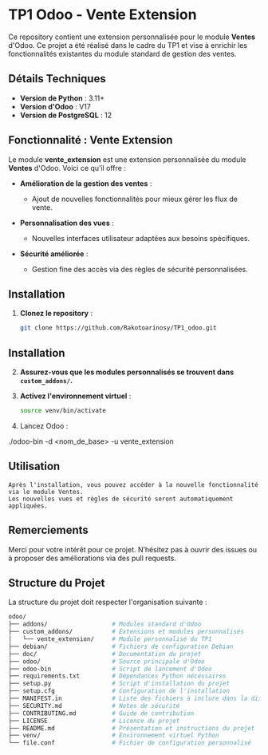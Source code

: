 # TP1 Odoo - Vente Extension  

Ce repository contient une extension personnalisée pour le module **Ventes** d'Odoo. Ce projet a été réalisé dans le cadre du TP1 et vise à enrichir les fonctionnalités existantes du module standard de gestion des ventes.  


## Détails Techniques  

- **Version de Python** : 3.11+  
- **Version d'Odoo** : V17  
- **Version de PostgreSQL** : 12  

## Fonctionnalité : Vente Extension  

Le module **vente_extension** est une extension personnalisée du module **Ventes** d'Odoo. Voici ce qu’il offre :  

- **Amélioration de la gestion des ventes** :  
  - Ajout de nouvelles fonctionnalités pour mieux gérer les flux de vente.  

- **Personnalisation des vues** :  
  - Nouvelles interfaces utilisateur adaptées aux besoins spécifiques.  

- **Sécurité améliorée** :  
  - Gestion fine des accès via des règles de sécurité personnalisées.  

## Installation  

1. **Clonez le repository** :  
   ```bash  
   git clone https://github.com/Rakotoarinosy/TP1_odoo.git  
## Installation  

2. **Assurez-vous que les modules personnalisés se trouvent dans `custom_addons/`.**  

3. **Activez l'environnement virtuel** :  
   ```bash  
   source venv/bin/activate 

4. Lancez Odoo :

./odoo-bin -d <nom_de_base> -u vente_extension  


## Utilisation

    Après l'installation, vous pouvez accéder à la nouvelle fonctionnalité via le module Ventes.
    Les nouvelles vues et règles de sécurité seront automatiquement appliquées.

## Remerciements

Merci pour votre intérêt pour ce projet. N’hésitez pas à ouvrir des issues ou à proposer des améliorations via des pull requests.

## Structure du Projet  

La structure du projet doit respecter l'organisation suivante :  

```bash  
odoo/  
├── addons/                  # Modules standard d'Odoo  
├── custom_addons/           # Extensions et modules personnalisés  
│   └── vente_extension/     # Module personnalisé du TP1  
├── debian/                  # Fichiers de configuration Debian  
├── doc/                     # Documentation du projet  
├── odoo/                    # Source principale d'Odoo  
├── odoo-bin                 # Script de lancement d'Odoo  
├── requirements.txt         # Dépendances Python nécessaires  
├── setup.py                 # Script d'installation du projet  
├── setup.cfg                # Configuration de l'installation  
├── MANIFEST.in              # Liste des fichiers à inclure dans la distribution  
├── SECURITY.md              # Notes de sécurité  
├── CONTRIBUTING.md          # Guide de contribution  
├── LICENSE                  # Licence du projet  
├── README.md                # Présentation et instructions du projet  
├── venv/                    # Environnement virtuel Python  
└── file.conf                # Fichier de configuration personnalisé  

